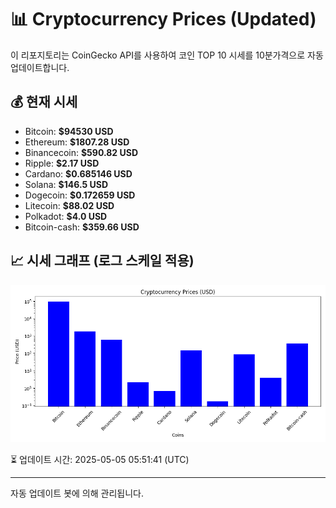 
# 📊 Cryptocurrency Prices (Updated)

이 리포지토리는 CoinGecko API를 사용하여 코인 TOP 10 시세를 10분가격으로 자동 업데이트합니다.

## 💰 현재 시세
- Bitcoin: **$94530 USD**
- Ethereum: **$1807.28 USD**
- Binancecoin: **$590.82 USD**
- Ripple: **$2.17 USD**
- Cardano: **$0.685146 USD**
- Solana: **$146.5 USD**
- Dogecoin: **$0.172659 USD**
- Litecoin: **$88.02 USD**
- Polkadot: **$4.0 USD**
- Bitcoin-cash: **$359.66 USD**

## 📈 시세 그래프 (로그 스케일 적용)
![Crypto Prices](crypto_prices.png)

⏳ 업데이트 시간: 2025-05-05 05:51:41 (UTC)

---
자동 업데이트 봇에 의해 관리됩니다.
